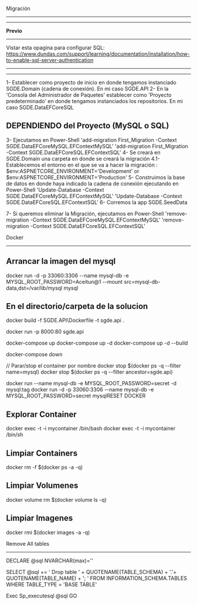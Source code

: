 Migración
*********

**************
****Previo****
**************
Vistar esta opagina para configurar SQL: https://www.dundas.com/support/learning/documentation/installation/how-to-enable-sql-server-authentication
***************************************************************************************************************************************************
***************************************************************************************************************************************************

1- Establecer como proyecto de inicio en donde tengamos instanciado SGDE.Domain (cadena de conexión). En mi caso SGDE.API
2- En la 'Consola del Administrador de Paquetes' establecer como 'Proyecto predeterminado' en donde tengamos instanciados los repositorios. En mi caso SGDE.DataEFCoreSQL

DEPENDIENDO del Proyecto (MySQL o SQL)
--------------------------------------
3-   Ejecutamos en Power-Shell 'add-migration First_Migration -Context SGDE.DataEFCoreMySQL.EFContextMySQL'
                               'add-migration First_Migration -Context SGDE.DataEFCoreSQL.EFContextSQL'
4-   Se creará en SGDE.Domain una carpeta en donde se creará la migración
4.1- Establecemos el entorno en el que se va a hacer la migración : $env:ASPNETCORE_ENVIRONMENT='Development'  or  $env:ASPNETCORE_ENVIRONMENT='Production'
5-   Construimos la base de datos en donde haya indicado la cadena de conexión ejecutando en Power-Shell 'Update-Database -Context SGDE.DataEFCoreMySQL.EFContextMySQL'
                                                                                                         'Update-Database -Context SGDE.DataEFCoreSQL.EFContextSQL'
6-   Corremos la app SGDE.SeedData

7-   Si queremos eliminar la Migración, ejecutamos en Power-Shell 'remove-migration -Context SGDE.DataEFCoreMySQL.EFContextMySQL'
                                                                  'remove-migration -Context SGDE.DataEFCoreSQL.EFContextSQL'


Docker
******

Arrancar la imagen del mysql
----------------------------
docker run -d -p 33060:3306 --name mysql-db -e MYSQL_ROOT_PASSWORD=Aceitun@1 --mount src=mysql-db-data,dst=/var/lib/mysql mysql

En el directorio/carpeta de la solucion
----------------------------------------
docker build -f SGDE.API\Dockerfile -t sgde.api .


docker run -p 8000:80 sgde.api

docker-compose up
docker-compose up -d
docker-compose up -d --build

docker-compose down

// Parar/stop el container por nombre
docker stop $(docker ps -q --filter name=mysql)
docker stop $(docker ps -q --filter ancestor=sgde.api)


docker run                  --name mysql-db -e MYSQL_ROOT_PASSWORD=secret -d mysql:tag
docker run -d -p 33060:3306 --name mysql-db -e MYSQL_ROOT_PASSWORD=secret mysqlRESET DOCKER

Explorar Container
------------------
docker exec -t -i mycontainer /bin/bash
docker exec -t -i mycontainer /bin/sh


Limpiar Containers
------------------
docker rm -f $(docker ps -a -q)

Limpiar Volumenes
-----------------
docker volume rm $(docker volume ls -q)

Limpiar Imagenes
----------------
docker rmi $(docker images -a -q)



Remove All tables
*****************

DECLARE @sql NVARCHAR(max)=''

SELECT @sql += ' Drop table ' + QUOTENAME(TABLE_SCHEMA) + '.'+ QUOTENAME(TABLE_NAME) + '; '
FROM   INFORMATION_SCHEMA.TABLES
WHERE  TABLE_TYPE = 'BASE TABLE'

Exec Sp_executesql @sql
GO



